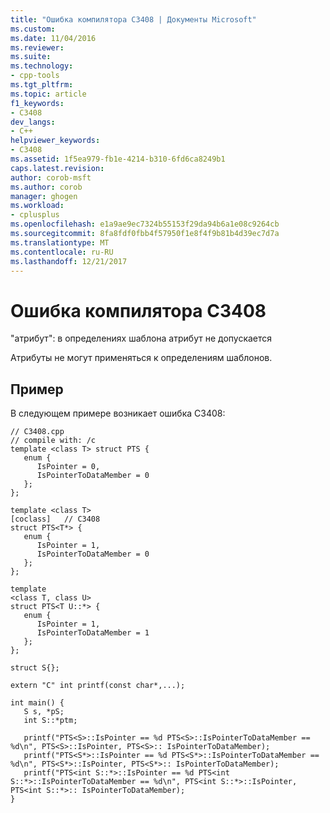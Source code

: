 ```yaml
---
title: "Ошибка компилятора C3408 | Документы Microsoft"
ms.custom: 
ms.date: 11/04/2016
ms.reviewer: 
ms.suite: 
ms.technology:
- cpp-tools
ms.tgt_pltfrm: 
ms.topic: article
f1_keywords:
- C3408
dev_langs:
- C++
helpviewer_keywords:
- C3408
ms.assetid: 1f5ea979-fb1e-4214-b310-6fd6ca8249b1
caps.latest.revision: 
author: corob-msft
ms.author: corob
manager: ghogen
ms.workload:
- cplusplus
ms.openlocfilehash: e1a9ae9ec7324b55153f29da94b6a1e08c9264cb
ms.sourcegitcommit: 8fa8fdf0fbb4f57950f1e8f4f9b81b4d39ec7d7a
ms.translationtype: MT
ms.contentlocale: ru-RU
ms.lasthandoff: 12/21/2017
---
```

# <a name="compiler-error-c3408"></a>Ошибка компилятора C3408
"атрибут": в определениях шаблона атрибут не допускается  
  
 Атрибуты не могут применяться к определениям шаблонов.  
  
## <a name="example"></a>Пример  
 В следующем примере возникает ошибка C3408:  
  
```  
// C3408.cpp  
// compile with: /c  
template <class T> struct PTS {  
   enum {  
      IsPointer = 0,  
      IsPointerToDataMember = 0  
   };  
};  
  
template <class T>   
[coclass]   // C3408  
struct PTS<T*> {  
   enum {  
      IsPointer = 1,  
      IsPointerToDataMember = 0  
   };  
};  
  
template   
<class T, class U>   
struct PTS<T U::*> {  
   enum {  
      IsPointer = 1,  
      IsPointerToDataMember = 1  
   };  
};  
  
struct S{};  
  
extern "C" int printf(const char*,...);  
  
int main() {  
   S s, *pS;  
   int S::*ptm;  
  
   printf("PTS<S>::IsPointer == %d PTS<S>::IsPointerToDataMember == %d\n", PTS<S>::IsPointer, PTS<S>:: IsPointerToDataMember);  
   printf("PTS<S*>::IsPointer == %d PTS<S*>::IsPointerToDataMember == %d\n", PTS<S*>::IsPointer, PTS<S*>:: IsPointerToDataMember);  
   printf("PTS<int S::*>::IsPointer == %d PTS<int S::*>::IsPointerToDataMember == %d\n", PTS<int S::*>::IsPointer, PTS<int S::*>:: IsPointerToDataMember);  
}  
```